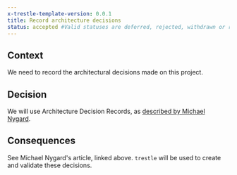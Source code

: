 ```yaml
---
x-trestle-template-version: 0.0.1
title: Record architecture decisions
status: accepted #Valid statuses are deferred, rejected, withdrawn or replaced
---
```


## Context

We need to record the architectural decisions made on this project.

## Decision

We will use Architecture Decision Records, as [described by Michael Nygard](http://thinkrelevance.com/blog/2011/11/15/documenting-architecture-decisions).

## Consequences

See Michael Nygard's article, linked above. `trestle` will be used to create and validate these decisions.
